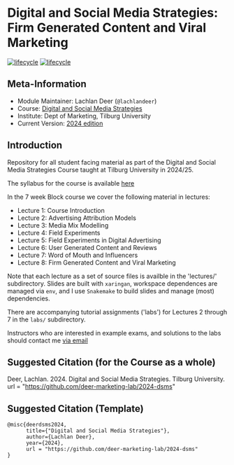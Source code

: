 # Digital and Social Media Strategies: Firm Generated Content and Viral Marketing

[![lifecycle](https://img.shields.io/badge/lifecycle-stable-green.svg)](https://www.tidyverse.org/lifecycle/#maturing)
[![lifecycle](https://img.shields.io/badge/version-2024-red.svg)]()

## Meta-Information

* Module Maintainer: Lachlan Deer (`@lachlandeer`)
* Course: [Digital and Social Media Strategies](https://uvt.osiris-student.nl/#/onderwijscatalogus/extern/cursus/?collegejaar=huidig&taal=en&cursuscode=325222-B-6)
* Institute: Dept of Marketing, Tilburg University
* Current Version: [2024 edition](https://github.com/deer-marketing-lab/2024-dsms)

## Introduction

Repository for all student facing material as part of the Digital and Social Media Strategies Course taught at Tilburg University in 2024/25.

The syllabus for the course is available [here](https://github.com/deer-marketing-lab/2024-dsms/blob/main/syllabus/2024_dsms_syllabus.pdf)

In the 7 week Block course we cover the following material in lectures:

* Lecture 1: Course Introduction
* Lecture 2: Advertising Attribution Models
* Lecture 3: Media Mix Modelling
* Lecture 4: Field Experiments
* Lecture 5: Field Experiments in Digital Advertising
* Lecture 6: User Generated Content and Reviews
* Lecture 7: Word of Mouth and Influencers
* Lecture 8: Firm Generated Content and Viral Marketing

Note that each lecture as a set of source files is availble in the 'lectures/' subdirectory. Slides are built with `xaringan`, workspace dependences are managed via `env`, and I use `Snakemake` to build slides and manage (most) dependencies.

There are accompanying tutorial assignments ('labs') for Lectures 2 through 7 in the `labs/` subdirectory.

Instructors who are interested in example exams, and solutions to the labs should contact me [via email](mailto:lachlan.deer@gmail.com?subject=Undergraduate%20Digital%20Marketing%20Teaching%20Material)


## Suggested Citation (for the Course as a whole)

Deer, Lachlan. 2024. Digital and Social Media Strategies.
Tilburg University.
url = "https://github.com/deer-marketing-lab/2024-dsms"

## Suggested Citation (Template)

```{r, engine='out', eval = FALSE}
@misc{deerdsms2024,
      title={"Digital and Social Media Strategies"},
      author={Lachlan Deer},
      year={2024},
      url = "https://github.com/deer-marketing-lab/2024-dsms"
}
```